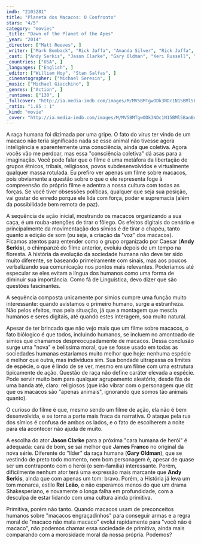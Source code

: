 ```yaml
---
imdb: "2103281"
title: "Planeta dos Macacos: O Confronto"
stars: "4/5"
category: "movies"
_title: "Dawn of the Planet of the Apes"
_year: "2014"
_director: ["Matt Reeves", ]
_writer: ["Mark Bomback", "Rick Jaffa", "Amanda Silver", "Rick Jaffa", "Amanda Silver", "Pierre Boulle", ]
_cast: ["Andy Serkis", "Jason Clarke", "Gary Oldman", "Keri Russell", "Toby Kebbell", "Kodi Smit-McPhee", "Kirk Acevedo", "Nick Thurston", "Terry Notary", ]
_countries: ["USA", ]
_languages: ["English", ]
_editor: ["William Hoy", "Stan Salfas", ]
_cinematographer: ["Michael Seresin", ]
_music: ["Michael Giacchino", ]
_genres: ["Action", ]
_runtimes: ["130", ]
_fullcover: "http://ia.media-imdb.com/images/M/MV5BMTgwODk3NDc1N15BMl5BanBnXkFtZTgwNTc1NjQwMjE@.jpg"
_ratio: "1.85 : 1"
_kind: "movie"
_cover: "http://ia.media-imdb.com/images/M/MV5BMTgwODk3NDc1N15BMl5BanBnXkFtZTgwNTc1NjQwMjE@._V1._SX94_SY140_.jpg"
---
```

A raça humana foi dizimada por uma gripe. O fato do vírus ter vindo de um macaco não teria significado nada se esse animal não tivesse agora inteligência e aparentemente uma consciência, ainda que coletiva. Agora vocês vão me perdoar, mas essa "consciência coletiva" dá asas para a imaginação. Você pode falar que o filme é uma metáfora da libertação de grupos étnicos, tribais, religiosos, povos subdesenvolvidos e virtualmente qualquer massa rotulada. Eu prefiro ver apenas um filme sobre macacos, pois obviamente a questão sobre o que o ele representa foge à compreensão do próprio filme e adentra a nossa cultura com todas as forças. Se você tiver obsessões políticas, qualquer que seja sua posição, vai gostar do enredo porque ele lida com força, poder e supremacia (além da possibilidade bem remota de paz).

A sequência de ação inicial, mostrando os macacos organizando a sua caça, é um rouba-atenções de tirar o fôlego. Os efeitos digitais do cenário e principalmente da movimentação dos símios é de tirar o chapéu, tanto quanto a edição de som (ou seja, a criação da "voz" dos macacos). Ficamos atentos para entender como o grupo organizado por Caesar (__Andy Serkis__), o chimpanzé do filme anterior, evoluiu depois de um tempo na floresta. A história da evolução da sociedade humana não deve ter sido muito diferente, se baseando primeiramente com sinais, mas aos poucos verbalizando sua comunicação nos pontos mais relevantes. Poderíamos até especular se eles evitam a língua dos humanos como uma forma de diminuir sua importância. Como fã de Linguística, devo dizer que são questões fascinantes.

A sequência composta unicamente por símios cumpre uma função muito interessante: quando avistamos o primeiro humano, surge a estranheza. Não pelos efeitos, mas pela situação, já que a montagem que mescla humanos e seres digitais, até quando estes interagem, soa muito natural.

Apesar de ter brincado que não vejo mais que um filme sobre macacos, o fato biólogico é que todos, incluindo humanos, se incluem no amontoado de símios que chamamos despreocupadamente de macacos. Dessa conclusão surge uma "nova" e belíssima moral, que se fosse usado em todas as sociedades humanas estaríamos muito melhor que hoje: nenhuma espécie é melhor que outra, mas indivíduos sim. Sua bondade ultrapassa os limites de espécie, o que é lindo de se ver, mesmo em um filme com uma estrutura tipicamente de ação. Questão de raça não define caráter elevada a espécie. Pode servir muito bem para qualquer agrupamento aleatório, desde fãs de uma banda até, claro: religiosos (que irão vibrar com o personagem que diz que os macacos são "apenas animais", ignorando que somos tão animais quanto).

O curioso do filme é que, mesmo sendo um filme de ação, ela não é bem desenvolvida, e se torna a parte mais fraca da narrativa. O ataque pela rua dos símios é confusa de ambos os lados, e o fato de escolherem a noite para ela acontecer não ajuda de muito.

A escolha do ator __Jason Clarke__ para a próxima "cara humana de herói" é adequada: cara de bom, se sai melhor que __James Franco__ no original da nova série. Diferente do "líder" da raça humana (__Gary Oldman__), que se vestindo de preto todo momento, nem bom personagem é, apesar de quase ser um contraponto com o herói (o sem-família) interessante. Porém, dificilmente nenhum ator terá uma expressão mais marcante que __Andy Serkis__, ainda que com apenas um tom: bravo. Porém, a História já leva um tom monarca, estilo __Rei Leão__, e não esperamos menos do que um drama Shakesperiano, e novamente o longa falha em profundidade, com a desculpa de estar lidando com uma cultura ainda primitiva.

Primitiva, porém não tanto. Quando macacos usam de preconceitos humanos sobre "macacos engraçadinhos" para conseguir armas e a regra moral de "macaco não mata macaco" evolui rapidamente para "você não é macaco", não podemos chamar essa sociedade de primitiva, ainda mais comparando com a morosidade moral da nossa própria. Podemos?
